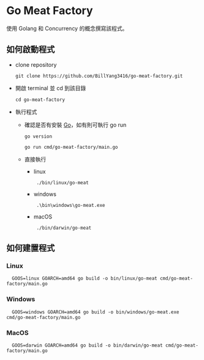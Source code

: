 # Go Meat Factory

使用 Golang 和 Concurrency 的概念撰寫該程式。

## 如何啟動程式

- clone repository
  
  ```shell
  git clone https://github.com/BillYang3416/go-meat-factory.git
  ```

- 開啟 terminal 並 cd 到該目錄

  ```shell
  cd go-meat-factory
  ```

- 執行程式

  - 確認是否有安裝 [Go](https://go.dev/doc/install)，如有則可執行 go run
    
    ```shell
    go version
    ```

    ```shell
    go run cmd/go-meat-factory/main.go
    ```

  - 直接執行
    
    - linux

      ```shell
       ./bin/linux/go-meat 
      ```

    - windows

      ```shell
       .\bin\windows\go-meat.exe
      ```

    - macOS
  
      ```shell
       ./bin/darwin/go-meat 
      ```


## 如何建置程式

### Linux

```shell
  GOOS=linux GOARCH=amd64 go build -o bin/linux/go-meat cmd/go-meat-factory/main.go
```

### Windows

```shell
  GOOS=windows GOARCH=amd64 go build -o bin/windows/go-meat.exe cmd/go-meat-factory/main.go
```

### MacOS

```shell
  GOOS=darwin GOARCH=amd64 go build -o bin/darwin/go-meat cmd/go-meat-factory/main.go
```